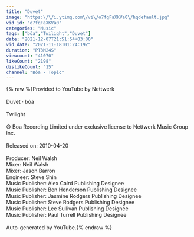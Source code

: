 ```yaml
---
title: "Duvet"
image: "https:\/\/i.ytimg.com\/vi\/o7fgFaXKVa0\/hqdefault.jpg"
vid_id: "o7fgFaXKVa0"
categories: "Music"
tags: ["bôa","Twilight","Duvet"]
date: "2021-12-07T21:51:54+03:00"
vid_date: "2021-11-18T01:24:19Z"
duration: "PT3M24S"
viewcount: "41070"
likeCount: "2198"
dislikeCount: "15"
channel: "Bôa - Topic"
---
```

{% raw %}Provided to YouTube by Nettwerk<br /><br />Duvet · bôa<br /><br />Twilight<br /><br />℗ Boa Recording Limited under exclusive license to Nettwerk Music Group Inc.<br /><br />Released on: 2010-04-20<br /><br />Producer: Neil Walsh<br />Mixer: Neil Walsh<br />Mixer: Jason Barron<br />Engineer: Steve Shin<br />Music  Publisher: Alex Caird Publishing Designee<br />Music  Publisher: Ben Henderson Publishing Designee<br />Music  Publisher: Jasmine Rodgers Publishing Designee<br />Music  Publisher: Steve Rodgers Publishing Designee<br />Music  Publisher: Lee Sullivan Publishing Designee<br />Music  Publisher: Paul Turrell Publishing Designee<br /><br />Auto-generated by YouTube.{% endraw %}

